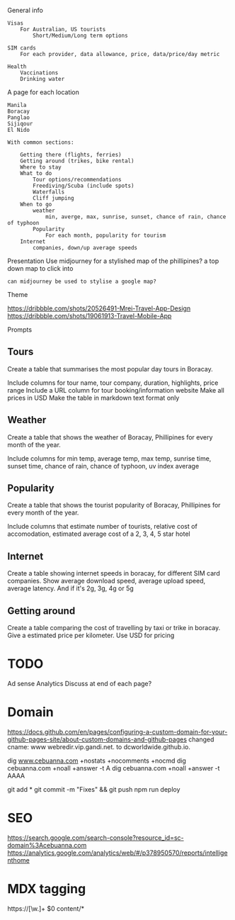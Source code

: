 General info 

    Visas
        For Australian, US tourists
            Short/Medium/Long term options

    SIM cards
        For each provider, data allowance, price, data/price/day metric

    Health
        Vaccinations
        Drinking water

A page for each location

    Manila
    Boracay
    Panglao
    Sijiqour
    El Nido

    With common sections: 
        
        Getting there (flights, ferries)
        Getting around (trikes, bike rental)
        Where to stay
        What to do 
            Tour options/recommendations
            Freediving/Scuba (include spots)
            Waterfalls
            Cliff jumping
        When to go 
            weather
                min, averge, max, sunrise, sunset, chance of rain, chance of typhoon
            Popularity
                For each month, popularity for tourism
        Internet
            companies, down/up average speeds         
        

Presentation
    Use midjourney for a stylished map of the phillipines? a top down map to click into

    can midjourney be used to stylise a google map?



Theme

https://dribbble.com/shots/20526491-Mrei-Travel-App-Design
https://dribbble.com/shots/19061913-Travel-Mobile-App



Prompts

## Tours

Create a table that summarises the most popular day tours in Boracay.

Include columns for tour name, tour company, duration, highlights, price range
Include a URL column for tour booking/information website
Make all prices in USD
Make the table in markdown text format only

## Weather
Create a table that shows the weather of Boracay, Phillipines for every month of the year.

Include columns for min temp, average temp, max temp, sunrise time, sunset time, chance of rain, chance of typhoon, uv index average

## Popularity


Create a table that shows the tourist popularity of Boracay, Phillipines for every month of the year.

Include columns that estimate number of tourists, relative cost of accomodation, estimated average cost of a 2, 3, 4, 5 star hotel

## Internet

Create a table showing internet speeds in boracay, for different SIM card companies. Show average download speed, average upload speed, average latency.  And if it's 2g, 3g, 4g or 5g

## Getting around

Create a table comparing the cost of travelling by taxi or trike in boracay. Give a estimated price per kilometer. Use USD for pricing

# TODO
Ad sense
Analytics
Discuss at end of each page?


# Domain

https://docs.github.com/en/pages/configuring-a-custom-domain-for-your-github-pages-site/about-custom-domains-and-github-pages
changed cname: www webredir.vip.gandi.net. to dcworldwide.github.io.

dig www.cebuanna.com +nostats +nocomments +nocmd
dig cebuanna.com +noall +answer -t A
dig cebuanna.com +noall +answer -t AAAA

git add *
git commit -m "Fixes" && git push
npm run deploy

# SEO

https://search.google.com/search-console?resource_id=sc-domain%3Acebuanna.com
https://analytics.google.com/analytics/web/#/p378950570/reports/intelligenthome


# MDX tagging

https:\/\/[\w\.]+
<OuterLink>$0</OuterLink>
content/*

